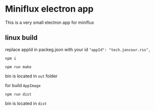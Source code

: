 # Miniflux electron app

This is a very small electron app for miniflux

## linux build

replace appId in packeg.json with your id `"appId": "tech.joncour.rss",`

`npm i`

`npm run make`

bin is located in `out` folder

for build `AppImage`

`npm run dist`

bin is located in `dist`